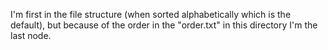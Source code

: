 I'm first in the file structure (when sorted alphabetically which is the default), but because of the order in the "order.txt" in this directory I'm the last node.
